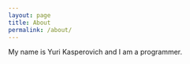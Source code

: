 ```yaml
---
layout: page
title: About
permalink: /about/
---
```


My name is Yuri Kasperovich and I am a programmer.
